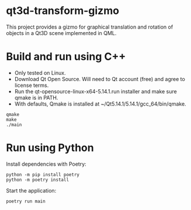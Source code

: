 # qt3d-transform-gizmo
This project provides a gizmo for graphical translation and rotation of objects in a Qt3D scene implemented in QML.

# Build and run using C++

* Only tested on Linux.
* Download Qt Open Source. Will need to Qt account (free) and agree to license terms.
* Run the qt-opensource-linux-x64-5.14.1.run installer and make sure qmake is in PATH.
* With defaults, Qmake is installed at ~/Qt5.14.1/5.14.1/gcc_64/bin/qmake.

```shell
qmake
make
./main
```

# Run using Python
Install dependencies with Poetry:

```shell
python -m pip install poetry
python -m poetry install
```

Start the application:

```shell
poetry run main
```
